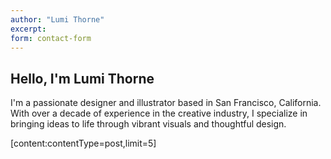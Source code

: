 ```yaml
---
author: "Lumi Thorne"
excerpt:
form: contact-form
---
```


## Hello, I'm Lumi Thorne

I'm a passionate designer and illustrator based in San Francisco, California. With over a decade of experience in the creative industry, I specialize in bringing ideas to life through vibrant visuals and thoughtful design.

[content:contentType=post,limit=5]
